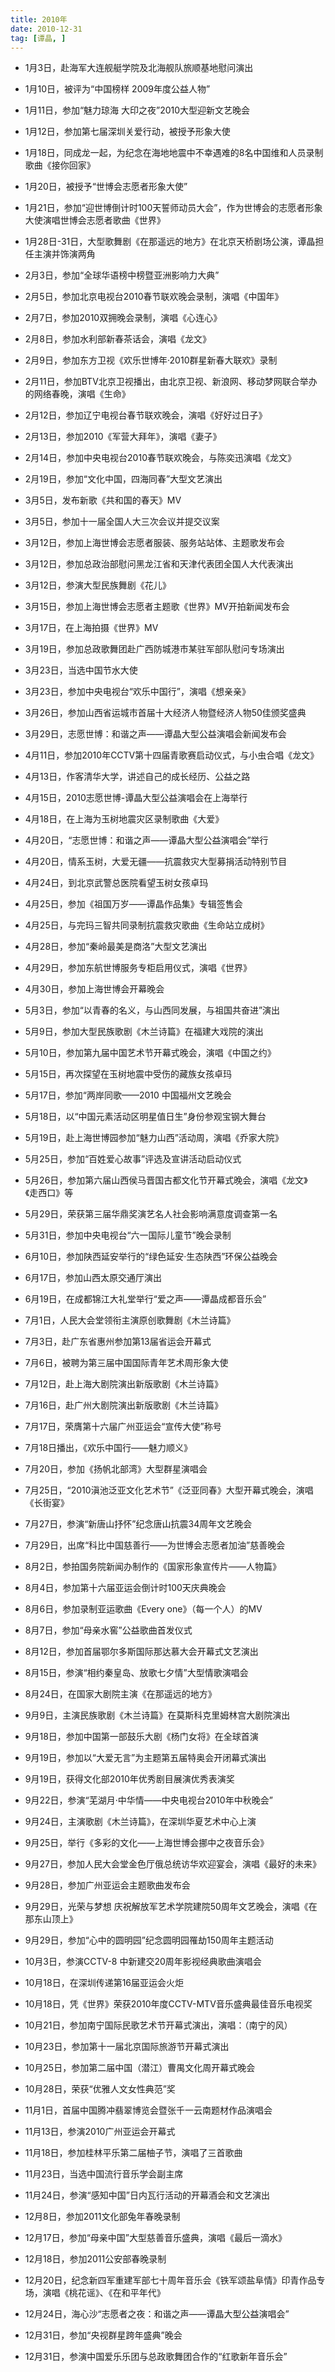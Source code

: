 ```yaml
---
title: 2010年
date: 2010-12-31
tag: [谭晶, ]
---
```


- 1月3日，赴海军大连舰艇学院及北海舰队旅顺基地慰问演出

- 1月10日，被评为“中国榜样 2009年度公益人物”

- 1月11日，参加“魅力琼海 大印之夜”2010大型迎新文艺晚会

- 1月12日，参加第七届深圳关爱行动，被授予形象大使

<!-- more -->

- 1月18日，同成龙一起，为纪念在海地地震中不幸遇难的8名中国维和人员录制歌曲《接你回家》

- 1月20日，被授予“世博会志愿者形象大使”

- 1月21日，参加“迎世博倒计时100天誓师动员大会”，作为世博会的志愿者形象大使演唱世博会志愿者歌曲《世界》

- 1月28日-31日，大型歌舞剧《在那遥远的地方》在北京天桥剧场公演，谭晶担任主演并饰演两角

- 2月3日，参加“全球华语榜中榜暨亚洲影响力大典”

- 2月5日，参加北京电视台2010春节联欢晚会录制，演唱《中国年》

- 2月7日，参加2010双拥晚会录制，演唱《心连心》

- 2月8日，参加水利部新春茶话会，演唱《龙文》

- 2月9日，参加东方卫视《欢乐世博年·2010群星新春大联欢》录制

- 2月11日，参加BTV北京卫视播出，由北京卫视、新浪网、移动梦网联合举办的网络春晚，演唱《生命》

- 2月12日，参加辽宁电视台春节联欢晚会，演唱《好好过日子》

- 2月13日，参加2010《军营大拜年》，演唱《妻子》

- 2月14日，参加中央电视台2010春节联欢晚会，与陈奕迅演唱《龙文》

- 2月19日，参加“文化中国，四海同春”大型文艺演出

- 3月5日，发布新歌《共和国的春天》MV

- 3月5日，参加十一届全国人大三次会议并提交议案

- 3月12日，参加上海世博会志愿者服装、服务站站体、主题歌发布会

- 3月12日，参加总政治部慰问黑龙江省和天津代表团全国人大代表演出

- 3月12日，参演大型民族舞剧《花儿》

- 3月15日，参加上海世博会志愿者主题歌《世界》MV开拍新闻发布会

- 3月17日，在上海拍摄《世界》MV

- 3月19日，参加总政歌舞团赴广西防城港市某驻军部队慰问专场演出

- 3月23日，当选中国节水大使

- 3月23日，参加中央电视台“欢乐中国行”，演唱《想亲亲》

- 3月26日，参加山西省运城市首届十大经济人物暨经济人物50佳颁奖盛典

- 3月29日，志愿世博：和谐之声——谭晶大型公益演唱会新闻发布会

- 4月11日，参加2010年CCTV第十四届青歌赛启动仪式，与小虫合唱《龙文》

- 4月13日，作客清华大学，讲述自己的成长经历、公益之路

- 4月15日，2010志愿世博-谭晶大型公益演唱会在上海举行

- 4月18日，在上海为玉树地震灾区录制歌曲《大爱》

- 4月20日，“志愿世博：和谐之声——谭晶大型公益演唱会”举行

- 4月20日，情系玉树，大爱无疆——抗震救灾大型募捐活动特别节目

- 4月24日，到北京武警总医院看望玉树女孩卓玛

- 4月25日，参加《祖国万岁——谭晶作品集》专辑签售会

- 4月25日，与完玛三智共同录制抗震救灾歌曲《生命站立成树》

- 4月28日，参加“秦岭最美是商洛”大型文艺演出

- 4月29日，参加东航世博服务专柜启用仪式，演唱《世界》

- 4月30日，参加上海世博会开幕晚会

- 5月3日，参加“以青春的名义，与山西同发展，与祖国共奋进”演出

- 5月9日，参加大型民族歌剧《木兰诗篇》在福建大戏院的演出

- 5月10日，参加第九届中国艺术节开幕式晚会，演唱《中国之约》

- 5月15日，再次探望在玉树地震中受伤的藏族女孩卓玛

- 5月17日，参加“两岸同歌——2010 中国福州文艺晚会

- 5月18日，以“中国元素活动区明星值日生”身份参观宝钢大舞台

- 5月19日，赴上海世博园参加“魅力山西”活动周，演唱《乔家大院》

- 5月25日，参加“百姓爱心故事”评选及宣讲活动启动仪式

- 5月26日，参加第六届山西侯马晋国古都文化节开幕式晚会，演唱《龙文》《走西口》等 

- 5月29日，荣获第三届华鼎奖演艺名人社会影响满意度调查第一名

- 5月31日，参加中央电视台“六一国际儿童节”晚会录制

- 6月10日，参加陕西延安举行的“绿色延安·生态陕西”环保公益晚会

- 6月17日，参加山西太原交通厅演出

- 6月19日，在成都锦江大礼堂举行“爱之声——谭晶成都音乐会”

- 7月1日，人民大会堂领衔主演原创歌舞剧《木兰诗篇》

- 7月3日，赴广东省惠州参加第13届省运会开幕式

- 7月6日，被聘为第三届中国国际青年艺术周形象大使

- 7月12日，赴上海大剧院演出新版歌剧《木兰诗篇》

- 7月16日，赴广州大剧院演出新版歌剧《木兰诗篇》

- 7月17日，荣膺第十六届广州亚运会“宣传大使”称号

- 7月18日播出，《欢乐中国行——魅力顺义》

- 7月20日，参加《扬帆北部湾》大型群星演唱会

- 7月25日，“2010滇池泛亚文化艺术节”《泛亚同春》大型开幕式晚会，演唱《长街宴》

- 7月27日，参演“新唐山抒怀”纪念唐山抗震34周年文艺晚会

- 7月29日，出席“科比中国慈善行——为世博会志愿者加油”慈善晚会

- 8月2日，参拍国务院新闻办制作的《国家形象宣传片——人物篇》

- 8月4日，参加第十六届亚运会倒计时100天庆典晚会

- 8月6日，参加录制亚运歌曲《Every one》（每一个人）的MV

- 8月7日，参加“母亲水窖”公益歌曲首发仪式

- 8月12日，参加首届鄂尔多斯国际那达慕大会开幕式文艺演出

- 8月15日，参演“相约秦皇岛、放歌七夕情”大型情歌演唱会

- 8月24日，在国家大剧院主演《在那遥远的地方》

- 9月9日，主演民族歌剧《木兰诗篇》在莫斯科克里姆林宫大剧院演出

- 9月18日，参加中国第一部鼓乐大剧《杨门女将》在全球首演

- 9月19日，参加以“大爱无言”为主题第五届特奥会开闭幕式演出

- 9月19日，获得文化部2010年优秀剧目展演优秀表演奖

- 9月22日，参演“芜湖月·中华情——中央电视台2010年中秋晚会”

- 9月24日，主演歌剧《木兰诗篇》，在深圳华夏艺术中心上演

- 9月25日，举行《多彩的文化——上海世博会挪中之夜音乐会》

- 9月27日，参加人民大会堂金色厅俄总统访华欢迎宴会，演唱《最好的未来》

- 9月28日，参加广州亚运会主题歌曲发布会

- 9月29日，光荣与梦想 庆祝解放军艺术学院建院50周年文艺晚会，演唱《在那东山顶上》 

- 9月29日，参加“心中的圆明园”纪念圆明园罹劫150周年主题活动

- 10月3日，参演CCTV-8 中新建交20周年影视经典歌曲演唱会

- 10月18日，在深圳传递第16届亚运会火炬

- 10月18日，凭《世界》荣获2010年度CCTV-MTV音乐盛典最佳音乐电视奖

- 10月21日，参加南宁国际民歌艺术节开幕式演出，演唱：（南宁的风）

- 10月23日，参加第十一届北京国际旅游节开幕式演出

- 10月25日，参加第二届中国（潜江）曹禺文化周开幕式晚会

- 10月28日，荣获“优雅人文女性典范”奖

- 11月1日，首届中国腾冲翡翠博览会暨张千一云南题材作品演唱会

- 11月13日，参演2010广州亚运会开幕式

- 11月18日，参加桂林平乐第二届柚子节，演唱了三首歌曲

- 11月23日，当选中国流行音乐学会副主席

- 11月24日，参演“感知中国”日内瓦行活动的开幕酒会和文艺演出

- 12月8日，参加2011文化部兔年春晚录制

- 12月17日，参加“母亲中国”大型慈善音乐盛典，演唱《最后一滴水》

- 12月18日，参加2011公安部春晚录制

- 12月20日，纪念新四军重建军部七十周年音乐会《铁军颂盐阜情》印青作品专场，演唱《桃花谣》、《在和平年代》

- 12月24日，海心沙“志愿者之夜：和谐之声——谭晶大型公益演唱会”

- 12月31日，参加“央视群星跨年盛典”晚会

- 12月31日，参演中国爱乐乐团与总政歌舞团合作的“红歌新年音乐会”

